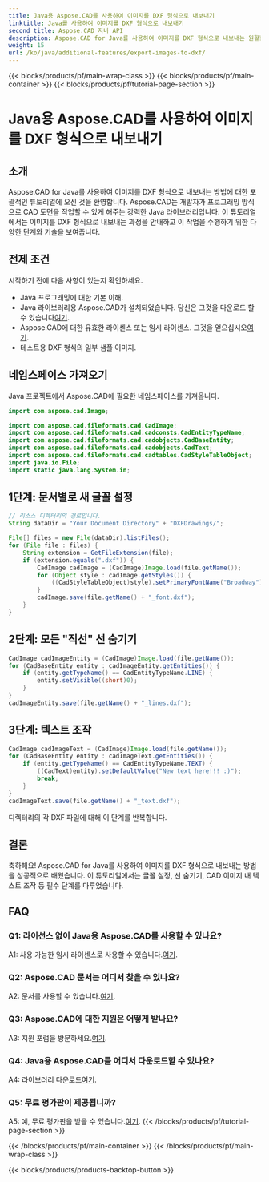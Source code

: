 ```yaml
---
title: Java용 Aspose.CAD를 사용하여 이미지를 DXF 형식으로 내보내기
linktitle: Java를 사용하여 이미지를 DXF 형식으로 내보내기
second_title: Aspose.CAD 자바 API
description: Aspose.CAD for Java를 사용하여 이미지를 DXF 형식으로 내보내는 원활한 프로세스를 살펴보세요. 단계별 가이드, FAQ 등.
weight: 15
url: /ko/java/additional-features/export-images-to-dxf/
---
```


{{< blocks/products/pf/main-wrap-class >}}
{{< blocks/products/pf/main-container >}}
{{< blocks/products/pf/tutorial-page-section >}}

# Java용 Aspose.CAD를 사용하여 이미지를 DXF 형식으로 내보내기

## 소개

Aspose.CAD for Java를 사용하여 이미지를 DXF 형식으로 내보내는 방법에 대한 포괄적인 튜토리얼에 오신 것을 환영합니다. Aspose.CAD는 개발자가 프로그래밍 방식으로 CAD 도면을 작업할 수 있게 해주는 강력한 Java 라이브러리입니다. 이 튜토리얼에서는 이미지를 DXF 형식으로 내보내는 과정을 안내하고 이 작업을 수행하기 위한 다양한 단계와 기술을 보여줍니다.

## 전제 조건

시작하기 전에 다음 사항이 있는지 확인하세요.

- Java 프로그래밍에 대한 기본 이해.
-  Java 라이브러리용 Aspose.CAD가 설치되었습니다. 당신은 그것을 다운로드 할 수 있습니다[여기](https://releases.aspose.com/cad/java/).
- Aspose.CAD에 대한 유효한 라이센스 또는 임시 라이센스. 그것을 얻으십시오[여기](https://purchase.aspose.com/temporary-license/).
- 테스트용 DXF 형식의 일부 샘플 이미지.

## 네임스페이스 가져오기

Java 프로젝트에서 Aspose.CAD에 필요한 네임스페이스를 가져옵니다.

```java
import com.aspose.cad.Image;

import com.aspose.cad.fileformats.cad.CadImage;
import com.aspose.cad.fileformats.cad.cadconsts.CadEntityTypeName;
import com.aspose.cad.fileformats.cad.cadobjects.CadBaseEntity;
import com.aspose.cad.fileformats.cad.cadobjects.CadText;
import com.aspose.cad.fileformats.cad.cadtables.CadStyleTableObject;
import java.io.File;
import static java.lang.System.in;
```

## 1단계: 문서별로 새 글꼴 설정

```java
// 리소스 디렉터리의 경로입니다.
String dataDir = "Your Document Directory" + "DXFDrawings/";

File[] files = new File(dataDir).listFiles();
for (File file : files) {
    String extension = GetFileExtension(file);
    if (extension.equals(".dxf")) {
        CadImage cadImage = (CadImage)Image.load(file.getName());
        for (Object style : cadImage.getStyles()) {
            ((CadStyleTableObject)style).setPrimaryFontName("Broadway");
        }
        cadImage.save(file.getName() + "_font.dxf");
    }
}
```

## 2단계: 모든 "직선" 선 숨기기

```java
CadImage cadImageEntity = (CadImage)Image.load(file.getName());
for (CadBaseEntity entity : cadImageEntity.getEntities()) {
    if (entity.getTypeName() == CadEntityTypeName.LINE) {
        entity.setVisible((short)0);
    }
}
cadImageEntity.save(file.getName() + "_lines.dxf");
```

## 3단계: 텍스트 조작

```java
CadImage cadImageText = (CadImage)Image.load(file.getName());
for (CadBaseEntity entity : cadImageText.getEntities()) {
    if (entity.getTypeName() == CadEntityTypeName.TEXT) {
        ((CadText)entity).setDefaultValue("New text here!!! :)");
        break;
    }
}
cadImageText.save(file.getName() + "_text.dxf");
```

디렉터리의 각 DXF 파일에 대해 이 단계를 반복합니다.

## 결론

축하해요! Aspose.CAD for Java를 사용하여 이미지를 DXF 형식으로 내보내는 방법을 성공적으로 배웠습니다. 이 튜토리얼에서는 글꼴 설정, 선 숨기기, CAD 이미지 내 텍스트 조작 등 필수 단계를 다루었습니다.

## FAQ

### Q1: 라이선스 없이 Java용 Aspose.CAD를 사용할 수 있나요?

 A1: 사용 가능한 임시 라이센스로 사용할 수 있습니다.[여기](https://purchase.aspose.com/temporary-license/).

### Q2: Aspose.CAD 문서는 어디서 찾을 수 있나요?

 A2: 문서를 사용할 수 있습니다.[여기](https://reference.aspose.com/cad/java/).

### Q3: Aspose.CAD에 대한 지원은 어떻게 받나요?

 A3: 지원 포럼을 방문하세요.[여기](https://forum.aspose.com/c/cad/19).

### Q4: Java용 Aspose.CAD를 어디서 다운로드할 수 있나요?

 A4: 라이브러리 다운로드[여기](https://releases.aspose.com/cad/java/).

### Q5: 무료 평가판이 제공됩니까?

 A5: 예, 무료 평가판을 받을 수 있습니다.[여기](https://releases.aspose.com/).
{{< /blocks/products/pf/tutorial-page-section >}}

{{< /blocks/products/pf/main-container >}}
{{< /blocks/products/pf/main-wrap-class >}}

{{< blocks/products/products-backtop-button >}}
